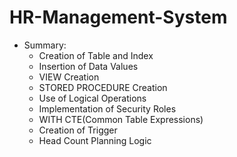 # HR-Management-System
- Summary:
  * Creation of Table and Index
  * Insertion of Data Values
  * VIEW Creation
  * STORED PROCEDURE Creation
  * Use of Logical Operations
  * Implementation of Security Roles
  * WITH CTE(Common Table Expressions)
  * Creation of Trigger
  * Head Count Planning Logic
    
